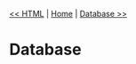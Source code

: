[<< HTML](https://github.com/sexcod/Tiga/tree/master/php/Lib/Doc/html.md)
 | [Home](https://github.com/sexcod/Tiga/tree/master/php/Lib/Doc/README.md)
 | [Database >>](https://github.com/sexcod/Tiga/tree/master/php/Lib/Doc/database.md)    
 
 # Database
